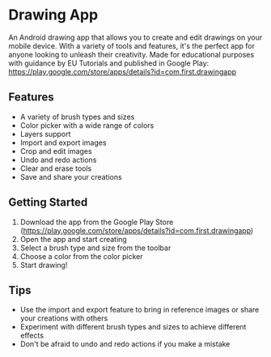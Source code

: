 # Drawing App

An Android drawing app that allows you to create and edit drawings on your mobile device. With a variety of tools and features, it's the perfect app for anyone looking to unleash their creativity. Made for educational purposes with guidance by EU Tutorials and published in Google Play:
https://play.google.com/store/apps/details?id=com.first.drawingapp

## Features

- A variety of brush types and sizes
- Color picker with a wide range of colors
- Layers support
- Import and export images
- Crop and edit images
- Undo and redo actions
- Clear and erase tools
- Save and share your creations

## Getting Started

1. Download the app from the Google Play Store (https://play.google.com/store/apps/details?id=com.first.drawingapp)
2. Open the app and start creating
3. Select a brush type and size from the toolbar
4. Choose a color from the color picker
5. Start drawing!

## Tips

- Use the import and export feature to bring in reference images or share your creations with others
- Experiment with different brush types and sizes to achieve different effects
- Don't be afraid to undo and redo actions if you make a mistake
